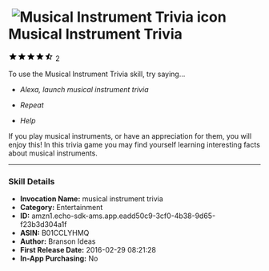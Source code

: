 # &nbsp;<img src="https://github.com/dale3h/alexa-skills-list/raw/master/skills/musical-instrument-trivia/B01CCLYHMQ/app_icon" alt="Musical Instrument Trivia icon" width="36"> Musical Instrument Trivia
![4.5 stars](../../../images/ic_star_black_18dp_1x.png)![4.5 stars](../../../images/ic_star_black_18dp_1x.png)![4.5 stars](../../../images/ic_star_black_18dp_1x.png)![4.5 stars](../../../images/ic_star_black_18dp_1x.png)![4.5 stars](../../../images/ic_star_half_black_18dp_1x.png) 2

To use the Musical Instrument Trivia skill, try saying...

* *Alexa, launch musical instrument trivia*

* *Repeat*

* *Help*

If you play musical instruments, or have an appreciation for them, you will enjoy this! In this trivia game you may find yourself learning interesting facts about musical instruments.

***

### Skill Details

* **Invocation Name:** musical instrument trivia
* **Category:** Entertainment
* **ID:** amzn1.echo-sdk-ams.app.eadd50c9-3cf0-4b38-9d65-f23b3d304a1f
* **ASIN:** B01CCLYHMQ
* **Author:** Branson Ideas
* **First Release Date:** 2016-02-29 08:21:28
* **In-App Purchasing:** No
